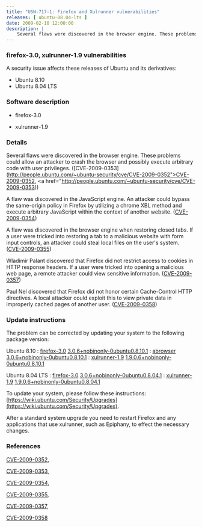 ```yaml
---
title: "USN-717-1: Firefox and Xulrunner vulnerabilities"
releases: [ ubuntu-08.04-lts ]
date: 2009-02-10 12:00:00
description: |
    Several flaws were discovered in the browser engine. These problems could allow an attacker to crash the browser and possibly execute arbitrary code with user privileges. ([CVE-2009-0353](http://people.ubuntu.com/~ubuntu-security/cve/CVE-2009-0352">CVE-2009-0352</a>, <a href="http://people.ubuntu.com/~ubuntu-security/cve/CVE-2009-0353))
--- 
```

 
### firefox-3.0, xulrunner-1.9 vulnerabilities

A security issue affects these releases of Ubuntu and its derivatives:

* Ubuntu 8.10
* Ubuntu 8.04 LTS

### Software description

* firefox-3.0 

* xulrunner-1.9 

### Details

Several flaws were discovered in the browser engine. These problems could allow an attacker to crash the browser and possibly execute arbitrary code with user privileges. ([CVE-2009-0353](http://people.ubuntu.com/~ubuntu-security/cve/CVE-2009-0352">CVE-2009-0352</a>, <a href="http://people.ubuntu.com/~ubuntu-security/cve/CVE-2009-0353))

A flaw was discovered in the JavaScript engine. An attacker could bypass the same-origin policy in Firefox by utilizing a chrome XBL method and execute arbitrary JavaScript within the context of another website. ([CVE-2009-0354](http://people.ubuntu.com/~ubuntu-security/cve/CVE-2009-0354))

A flaw was discovered in the browser engine when restoring closed tabs. If a user were tricked into restoring a tab to a malicious website with form input controls, an attacker could steal local files on the user&#39;s system. ([CVE-2009-0355](http://people.ubuntu.com/~ubuntu-security/cve/CVE-2009-0355))

Wladimir Palant discovered that Firefox did not restrict access to cookies in HTTP response headers. If a user were tricked into opening a malicious web page, a remote attacker could view sensitive information. ([CVE-2009-0357](http://people.ubuntu.com/~ubuntu-security/cve/CVE-2009-0357))

Paul Nel discovered that Firefox did not honor certain Cache-Control HTTP directives. A local attacker could exploit this to view private data in improperly cached pages of another user. ([CVE-2009-0358](http://people.ubuntu.com/~ubuntu-security/cve/CVE-2009-0358)) 

### Update instructions

The problem can be corrected by updating your system to the following package version:

Ubuntu 8.10
 : [firefox-3.0](https://launchpad.net/ubuntu/+source/firefox-3.0) <span> [3.0.6+nobinonly-0ubuntu0.8.10.1](https://launchpad.net/ubuntu/+source/firefox-3.0/3.0.6+nobinonly-0ubuntu0.8.10.1) </span> 
 : [abrowser](https://launchpad.net/ubuntu/+source/firefox-3.0) <span> [3.0.6+nobinonly-0ubuntu0.8.10.1](https://launchpad.net/ubuntu/+source/firefox-3.0/3.0.6+nobinonly-0ubuntu0.8.10.1) </span> 
 : [xulrunner-1.9](https://launchpad.net/ubuntu/+source/xulrunner-1.9) <span> [1.9.0.6+nobinonly-0ubuntu0.8.10.1](https://launchpad.net/ubuntu/+source/xulrunner-1.9/1.9.0.6+nobinonly-0ubuntu0.8.10.1) </span> 

Ubuntu 8.04 LTS
 : [firefox-3.0](https://launchpad.net/ubuntu/+source/firefox-3.0) <span> [3.0.6+nobinonly-0ubuntu0.8.04.1](https://launchpad.net/ubuntu/+source/firefox-3.0/3.0.6+nobinonly-0ubuntu0.8.04.1) </span> 
 : [xulrunner-1.9](https://launchpad.net/ubuntu/+source/xulrunner-1.9) <span> [1.9.0.6+nobinonly-0ubuntu0.8.04.1](https://launchpad.net/ubuntu/+source/xulrunner-1.9/1.9.0.6+nobinonly-0ubuntu0.8.04.1) </span> 

To update your system, please follow these instructions: [https://wiki.ubuntu.com/Security/Upgrades](https://wiki.ubuntu.com/Security/Upgrades).

After a standard system upgrade you need to restart Firefox and any applications that use xulrunner, such as Epiphany, to effect the necessary changes. 

### References

 [CVE-2009-0352](http://people.ubuntu.com/~ubuntu-security/cve/CVE-2009-0352), 

 [CVE-2009-0353](http://people.ubuntu.com/~ubuntu-security/cve/CVE-2009-0353), 

 [CVE-2009-0354](http://people.ubuntu.com/~ubuntu-security/cve/CVE-2009-0354), 

 [CVE-2009-0355](http://people.ubuntu.com/~ubuntu-security/cve/CVE-2009-0355), 

 [CVE-2009-0357](http://people.ubuntu.com/~ubuntu-security/cve/CVE-2009-0357), 

 [CVE-2009-0358](http://people.ubuntu.com/~ubuntu-security/cve/CVE-2009-0358)
 
